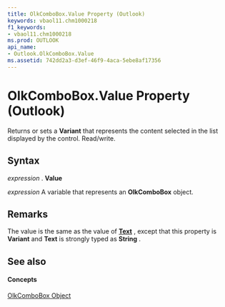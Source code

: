```yaml
---
title: OlkComboBox.Value Property (Outlook)
keywords: vbaol11.chm1000218
f1_keywords:
- vbaol11.chm1000218
ms.prod: OUTLOOK
api_name:
- Outlook.OlkComboBox.Value
ms.assetid: 742dd2a3-d3ef-46f9-4aca-5ebe8af17356
---
```



# OlkComboBox.Value Property (Outlook)

Returns or sets a  **Variant** that represents the content selected in the list displayed by the control. Read/write.


## Syntax

 _expression_ . **Value**

 _expression_ A variable that represents an **OlkComboBox** object.


## Remarks

The value is the same as the value of  **[Text](olkcombobox-text-property-outlook.md)** , except that this property is **Variant** and **Text** is strongly typed as **String** .


## See also


#### Concepts


[OlkComboBox Object](olkcombobox-object-outlook.md)

